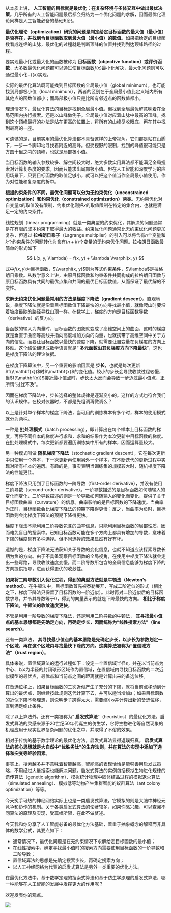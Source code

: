 从本质上讲， **人工智能的目标就是最优化：在复杂环境与多体交互中做出最优决策**。几乎所有的人工智能问题最后都会归结为一个优化问题的求解，因而最优化理论同样是人工智能必备的基础知识。

**最优化理论（optimization）研究的问题是判定给定目标函数的最大值（最小值）是否存在，并找到令目标函数取到最大值（最小值）的数值**。如果把给定的目标函数看成连绵的山脉，最优化的过程就是判断顶峰的位置并找到到达顶峰路径的过程。

要实现最小化或最大化的函数被称为 **目标函数（objective function）或评价函数**，大多数最优化问题都可以通过使目标函数$f(x)$最小化解决，最大化问题则可以通过最小化$-f(x)$实现。

实际的最优化算法既可能找到目标函数的全局最小值（global minimum），也可能找到局部极小值（local minimum），两者的区别在于全局最小值比定义域内所有其他点的函数值都小；而局部极小值只是比所有邻近点的函数值都小。

理想情况下，最优化算法的目标是找到全局最小值。但找到全局最优解意味着在全局范围内执行搜索。还是以山峰做例子。全局最小值对应着山脉中最高的顶峰，找到这个顶峰最好的办法是站在更高的位置上，将所有的山峰尽收眼底，再在其中找到最高的一座。

可遗憾的是，目前实用的最优化算法都不具备这样的上帝视角。它们都是站在山脚下，一步一个脚印地寻找着附近的高峰。但受视野的限制，找到的峰值很可能只是方圆十里之内的顶峰，也就是局部极小值。

当目标函数的输入参数较多、解空间较大时，绝大多数实用算法都不能满足全局搜索对计算复杂度的要求，因而只能求出局部极小值。但在人工智能和深度学习的应用场景下，只要目标函数的取值足够小，就可以把这个值当作全局最小值使用，作为对性能和复杂度的折中。

**根据约束条件的不同，最优化问题可以分为无约束优化（unconstrained optimization）和约束优化（constrained optimization）两类**。无约束优化对自变量$x$的取值没有限制，约束优化则把$x$的取值限制在特定的集合内，也就是满足一定的约束条件。

线性规划（linear programming）就是一类典型的约束优化，其解决的问题通常是在有限的成本约束下取得最大的收益。约束优化问题通常比无约束优化问题更加复杂，但通过 **拉格朗日乘子**（Lagrange multiplier）的引入可以将含有$n$个变量和$k$个约束条件的问题转化为含有$(n + k)$个变量的无约束优化问题。拉格朗日函数最简单的形式如下

$$ L(x, y, \\lambda) = f(x, y) + \\lambda \\varphi(x, y) $$

式中$f(x, y)$为目标函数，$\\varphi(x, y)$则为等式约束条件，$\\lambda$是拉格朗日乘数。从数学意义上讲，由原目标函数和约束条件共同构成的拉格朗日函数与原目标函数具有共同的最优点集和共同的最优目标函数值，从而保证了最优解的不变性。

**求解无约束优化问题最常用的方法是梯度下降法（gradient descent）**。直观地说，梯度下降法就是沿着目标函数值下降最快的方向寻找最小值，就像爬山时要沿着坡度最陡的路径寻找山顶一样。在数学上，梯度的方向是目标函数导数（derivative）的反方向。

当函数的输入为向量时，目标函数的图象就变成了高维空间上的曲面，这时的梯度就是垂直于曲面等高线并指向高度增加方向的向量，也就携带了高维空间中关于方向的信息。而要让目标函数以最快的速度下降，就需要让自变量在负梯度的方向上移动。这个结论翻译成数学语言就是“ **多元函数沿其负梯度方向下降最快**”，这也是梯度下降法的理论依据。

在梯度下降算法中，另一个重要的影响因素是 **步长**，也就是每次更新$f(\\mathbf{x})$时$\\mathbf{x}$的变化值。较小的步长会导致收敛过程较慢，当$f(\\mathbf{x})$接近最小值点时，步长太大反而会导致一步迈过最小值点，正所谓“过犹不及”。

因而在梯度下降法中，步长选择的整体规律是逐渐变小的。这样的方式也符合我们的认识规律。在校对仪器时，不都是先粗调再微调么？

以上是针对单个样本的梯度下降法，当可用的训练样本有多个时，样本的使用模式就分为两种。

一种是 **批处理模式**（batch processing），即计算出在每个样本上目标函数的梯度，再将不同样本的梯度进行求和，求和的结果作为本次更新中目标函数的梯度。在批处理模式中，每次更新都要遍历训练集中所有的样本，因而运算量较大。

另一种模式叫做 **随机梯度下降法**（stochastic gradient descent），它在每次更新中只使用一个样本，下一次更新再使用另外一个样本，在不断迭代的更新过程中实现对所有样本的遍历。有趣的是，事实表明当训练集的规模较大时，随机梯度下降法的性能更佳。

梯度下降法只用到了目标函数的一阶导数（first-order derivative），并没有使用二阶导数（second-order derivative）。一阶导数描述的是目标函数如何随输入的变化而变化，二阶导数描述的则是一阶导数如何随输入的变化而变化，提供了关于目标函数曲率（curvature）的信息。曲率影响的是目标函数的下降速度。当曲率为正时，目标函数会比梯度下降法的预期下降得更慢；反之，当曲率为负时，目标函数则会比梯度下降法的预期下降得更快。

梯度下降法不能利用二阶导数包含的曲率信息，只能利用目标函数的局部性质，因而难免盲目的搜索中。已知目标函数可能在多个方向上都具有增加的导数，意味着下降的梯度具有多种选择。但不同选择的效果显然有好有坏。

遗憾的是，梯度下降法无法获知关于导数的变化信息，也就不知道应该探索导数长期为负的方向。由于不具备观察目标函数的全局视角，在使用中梯度下降法就会走出一些弯路，导致收敛速度变慢。而二阶导数所包含的全局信息能够为梯度下降的方向提供指导，进而获得更优的收敛性。

**如果将二阶导数引入优化过程，得到的典型方法就是牛顿法（Newton's method）**。在牛顿法中，目标函数首先被泰勒展开，写成二阶近似的形式（相比之下，梯度下降法只保留了目标函数的一阶近似）。此时再对二阶近似后的目标函数求导，并令其导数等于0，得到的向量表示的就是下降最快的方向。 **相比于梯度下降法，牛顿法的收敛速度更快**。

不管是利用一阶导数的梯度下降法，还是利用二阶导数的牛顿法， **其寻找最小值点的基本思想都是先确定方向，再确定步长，因而统称为“线性搜索方法”（line search）**。

还有一类算法， **其寻找最小值点的基本思路是先确定步长，以步长为参数划定一个区域，再在这个区域内寻找最快下降的方向。这类算法被称为“置信域方法”（trust region）**。

具体来说，置信域算法的运行过程如下：设定一个置信域半径$s$，并在以当前点为中心、以$s$为半径的封闭球形区域作为置信域，在置信域内寻找目标函数的二次近似模型的最优点，最优点和当前点之间的距离就是计算出来的备选位移。

在备选位移上，如果目标函数的二次近似产生了充分的下降，就将当前点移动到计算出的最优点，则继续按此规则迭代计算下去，并可以适当增加$s$；如果目标函数的近似下降不够理想，则说明步子跨得太大，需要缩小$s$并计算出新的备选位移，直到满足终止条件。

除了以上算法外，还有一类被称为“ **启发式算法**”（heuristics）的最优化方法。启发式算法的灵感来源于20世纪50年代诞生的仿生学，它将生物进化等自然现象的机理应用于现实世界复杂问题的优化之中，并取得了不俗的效果。

相对于传统的基于数学理论的最优化方法，启发式算法显得返璞归真。 **启发式算法的核心思想就是大自然中"优胜劣汰"的生存法则，并在算法的实现中添加了选择和突变等经验因素**。

事实上，搜索越多并不意味着智能越高，智能高的表现恰恰是能够善用启发式策略，不用经过大量搜索也能解决问题。启发式算法的实例包括模拟生物进化规律的遗传算法（genetic algorithm）、模拟统计物理中固体结晶过程的模拟退火算法（simulated annealing）、模拟低等动物产生集群智能的蚁群算法（ant colony optimization）等等。

今天炙手可热的神经网络实际上也是一类启发式算法，它模拟的则是大脑中神经元竞争和协作的机制。关于各类启发式算法的论著较多，如果你感兴趣，可以查阅不同算法的原理及实现，受篇幅所限，在此不做赘述。

今天我和你分享了人工智能必备的最优化方法基础，着重于抽象概念的解释而非具体的数学公式，其要点如下：

- 通常情况下，最优化问题是在无约束情况下求解给定目标函数的最小值；
- 在线性搜索中，确定寻找最小值时的搜索方向需要使用目标函数的一阶导数和二阶导数；
- 置信域算法的思想是先确定搜索步长，再确定搜索方向；
- 以人工神经网络为代表的启发式算法是另外一类重要的优化方法。

在最优化方法中，基于数学定理的搜索式算法和基于仿生学原理的启发式算法，哪一种能够在人工智能的发展中发挥更大的作用呢？

欢迎发表你的观点。

![](https://static001.geekbang.org/resource/image/13/8e/13a4991f9bc5b7c3717f47ea28b4d18e.jpg?wh=1110*977)